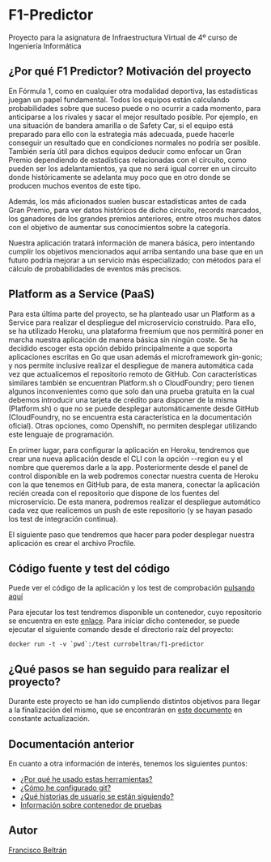 # F1-Predictor
Proyecto para la asignatura de Infraestructura Virtual de 4º curso de Ingeniería Informática

## ¿Por qué F1 Predictor? Motivación del proyecto

En Fórmula 1, como en cualquier otra modalidad deportiva, las estadísticas juegan un papel fundamental. Todos los equipos están calculando probabilidades sobre que suceso puede o no ocurrir a cada momento, para anticiparse a los rivales y sacar el mejor resultado posible. Por ejemplo, en una situación de bandera amarilla o de Safety Car, si el equipo está preparado para ello con la estrategia más adecuada, puede hacerle conseguir un resultado que en condiciones normales no podría ser posible. También sería útil para dichos equipos deducir como enfocar un Gran Premio dependiendo de estadísticas relacionadas con el circuito, como pueden ser los adelantamientos, ya que no será igual correr en un circuito donde históricamente se adelanta muy poco que en otro donde se producen muchos eventos de este tipo.

Además, los más aficionados suelen buscar estadísticas antes de cada Gran Premio, para ver datos históricos de dicho circuito, records marcados, los ganadores de los grandes premios anteriores, entre otros muchos datos con el objetivo de aumentar sus conocimientos sobre la categoría.

Nuestra aplicación tratará información de manera básica, pero intentando cumplir los objetivos mencionados aquí arriba sentando una base que en un futuro podría mejorar a un servicio más especializado; con métodos para el cálculo de probabilidades de eventos más precisos.

## Platform as a Service (PaaS)

Para esta última parte del proyecto, se ha planteado usar un Platform as a Service para realizar el despliegue del microservicio construido. Para ello, se ha utilizado Heroku, una plataforma freemium que nos permitirá poner en marcha nuestra aplicación de manera básica sin ningún coste. Se ha decidido escoger esta opción debido principalmente a que soporta aplicaciones escritas en Go que usan además el microframework gin-gonic; y nos permite inclusive realizar el despliegue de manera automática cada vez que actualicemos el repositorio remoto de GitHub. Con características similares también se encuentran Platform.sh o CloudFoundry; pero tienen algunos inconvenientes como que solo dan una prueba gratuita en la cual debemos introducir una tarjeta de crédito para disponer de la misma (Platform.sh) o que no se puede desplegar automáticamente desde GitHub (CloudFoundry, no se encuentra esta característica en la documentación oficial). Otras opciones, como Openshift, no permiten desplegar utilizando este lenguaje de programación.

En primer lugar, para configurar la aplicación en Heroku, tendremos que crear una nueva aplicación desde el CLI con la opción --region eu y el nombre que queremos darle a la app. Posteriormente desde el panel de control disponible en la web podremos conectar nuestra cuenta de Heroku con la que tenemos en GitHub para, de esta manera, conectar la aplicación recién creada con el repositorio que dispone de los fuentes del microservicio. De esta manera, podremos realizar el despliegue automático cada vez que realicemos un push de este repositorio (y se hayan pasado los test de integración continua).

El siguiente paso que tendremos que hacer para poder desplegar nuestra aplicación es crear el archivo Procfile.

## Código fuente y test del código

Puede ver el código de la aplicación y los test de comprobación [pulsando aquí](https://github.com/currobeltran/F1-Predictor/tree/master/src/f1predictor)

Para ejecutar los test tendremos disponible un contenedor, cuyo repositorio se encuentra en este [enlace](https://hub.docker.com/r/currobeltran/f1-predictor). Para iniciar dicho contenedor, se puede ejecutar el siguiente comando desde el directorio raíz del proyecto:

```shell
docker run -t -v `pwd`:/test currobeltran/f1-predictor
```

## ¿Qué pasos se han seguido para realizar el proyecto?

Durante este proyecto se han ido cumpliendo distintos objetivos para llegar a la finalización del mismo, que se encontrarán en [este documento](./docs/pasosrealizados.md) en constante actualización.

## Documentación anterior

En cuanto a otra información de interés, tenemos los siguientes puntos:

- [¿Por qué he usado estas herramientas?](./docs/herramientas.md)
- [¿Cómo he configurado git?](./docs/configuracion.md)
- [¿Qué historias de usuario se están siguiendo?](./docs/hu.md)
- [Información sobre contenedor de pruebas](./docs/docker.md)

## Autor

[Francisco Beltrán](https://github.com/currobeltran)